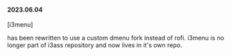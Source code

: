 #### 2023.06.04

[i3menu]  

has been rewritten to use a custom dmenu fork instead
of rofi. i3menu is no longer part of i3ass repository
and now lives in it's own repo.
